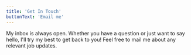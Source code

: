```yaml
---
title: 'Get In Touch'
buttonText: 'Email me'
---
```


My inbox is always open. Whether you have a question or just want to say hello, I'll try my best to get back to you! Feel free to mail me about any relevant job updates.
